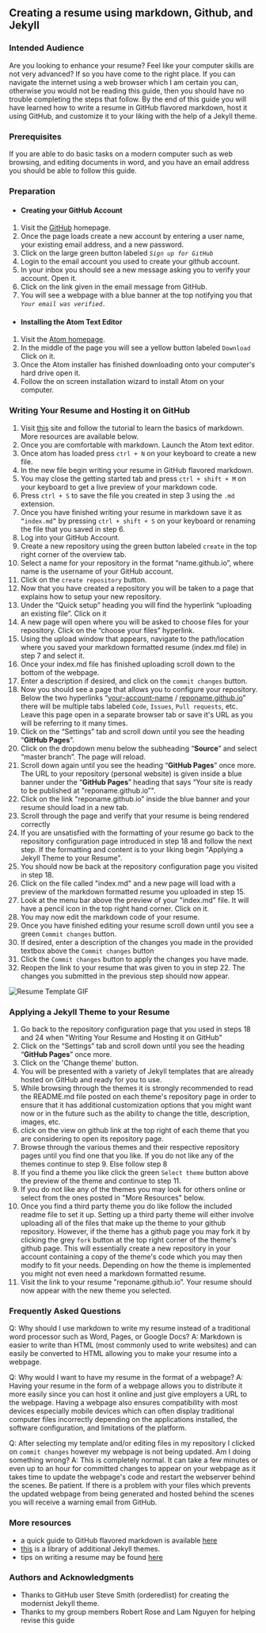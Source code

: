 ## Creating a resume using markdown, Github, and Jekyll

### Intended Audience
Are you looking to enhance your resume? Feel like your computer skills are not very advanced? If so you have come to the right place. If you can navigate the internet using a web browser which I am certain you can, otherwise you would not be reading this guide, then you should have no trouble completing the steps that follow. By the end of this guide you will have learned how to write a resume in GitHub flavored markdown, host it using GitHub, and customize it to your liking with the help of a Jekyll theme.

### Prerequisites
If you are able to do basic tasks on a modern computer such as web browsing, and editing documents in word, and you have an email address you should be able to follow this guide.

### Preparation
* #### Creating your GitHub Account
 1. Visit the [GitHub](https://github.com/ "GitHub Homepage") homepage.
 2. Once the page loads create a new account by entering a user name, your existing email address, and a new password.
 3. Click on the large green button labeled _`Sign up for GitHub`_
 4. Login to the email account you used to create your github account.
 5. In your inbox you should see a new message asking you to verify your account. Open it.
 6. Click on the link given in the email message from GitHub.
 7. You will see a webpage with a blue banner at the top notifying you that _`Your email was verified.`_

* #### Installing the Atom Text Editor
 1. Visit the [Atom homepage](https://atom.io/ "Atom Homepage").
 2. In the middle of the page you will see a yellow button labeled `Download` Click on it.
 3. Once the Atom installer has finished downloading onto your computer's hard drive open it.
 4. Follow the on screen installation wizard to install Atom on your computer.

### Writing Your Resume and Hosting it on GitHub
1. Visit [this](https://www.markdowntutorial.com/ "Markdown Tutorial") site and follow the tutorial to learn the basics of markdown. More resources are available below.
2. Once you are comfortable with markdown. Launch the Atom text editor.
3. Once atom has loaded press `ctrl + N` on your keyboard to create a new file.
4. In the new file begin writing your resume in GitHub flavored markdown.
5. You may close the getting started tab and press `ctrl + shift + M` on your keyboard to get a live preview of your markdown code.
6. Press `ctrl + S` to save the file you created in step 3 using the `.md` extension.
7. Once you have finished writing your resume in markdown save it as `“index.md”` by pressing `ctrl + shift + S` on your keyboard or renaming the file that you saved in step 6.
8. Log into your GitHub Account.
9. Create a new repository using the green button labeled `create` in the top right corner of the overview tab.
10.	Select a name for your repository in the format “name.github.io”, where name is the username of your GitHub account.
11. Click on the `create repository` button.
12.	Now that you have created a repository you will be taken to a page that explains how to setup your new repository.
13. Under the “Quick setup” heading you will find the hyperlink “uploading an existing file”. Click on it
14.	A new page will open where you will be asked to choose files for your repository. Click on the “choose your files” hyperlink.
15. Using the upload window that appears, navigate to the path/location where you saved your markdown formatted resume (index.md file) in step 7 and select it.
16.	Once your index.md file has finished uploading scroll down to the bottom of the webpage.
17. Enter a description if desired, and click on the `commit changes` button.
18. Now you should see a page that allows you to configure your repository. Below the two hyperlinks “[your-account-name]() / [reponame.github.io]()” there will be multiple tabs labeled `Code`, `Issues`, `Pull requests`, etc. Leave this page open in a separate browser tab or save it's URL as you will be referring to it many times.
19. Click on the “Settings” tab and scroll down until you see the heading “**GitHub Pages**”.
20. Click on the dropdown menu below the subheading “**Source**” and select “master branch”. The page will reload.
21. Scroll down again until you see the heading “**GitHub Pages**” once more. The URL to your repository (personal website) is given inside a blue banner under the “**GitHub Pages**” heading that says “Your site is ready to be published at "reponame.github.io”".
22. Click on the link "reponame.github.io” inside the blue banner and your resume should load in a new tab.
23. Scroll through the page and verify that your resume is being rendered correctly
24. If you are unsatisfied with the formatting of your resume go back to the repository configuration page introduced in step 18 and follow the next step. If the formatting and content is to your liking begin "Applying a Jekyll Theme to your Resume".
25. You should now be back at the repository configuration page you visited in step 18.
26. Click on the file called "index.md" and a new page will load with a preview of the markdown formatted resume you uploaded in step 15.
27. Look at the menu bar above the preview of your "index.md" file. It will have a pencil icon in the top right hand corner. Click on it.
28. You may now edit the markdown code of your resume.
29. Once you have finished editing your resume scroll down until you see a green `Commit changes` button.
30. If desired, enter a description of the changes you made in the provided textbox above the `Commit changes` button
31. Click the `Commit changes` button to apply the changes you have made.
32. Reopen the link to your resume that was given to you in step 22. The changes you submitted in the previous step should now appear.

![Resume Template GIF](https://www.dropbox.com/s/r1j50hrghxuxpig/resume_template.GIF)

### Applying a Jekyll Theme to your Resume
1. Go back to the repository configuration page that you used in steps 18 and 24 when "Writing Your Resume and Hosting it on GitHub"
2. Click on the “Settings” tab and scroll down until you see the heading “**GitHub Pages**” once more.
3. Click on the 'Change theme' button.
4. You will be presented with a variety of Jekyll templates that are already hosted on GitHub and ready for you to use.
5. While browsing through the themes it is strongly recommended to read the README.md file posted on each theme's repository page in order to ensure that it has additional customization options that you might want now or in the future such as the ability to change the title, description, images, etc.
6. click on the view on github link at the top right of each theme that you are considering to open its repository page.
7. Browse through the various themes and their respective repository pages until you find one that you like. If you do not like any of the themes continue to step 9. Else follow step 8
8. If you find a theme you like click the green `Select theme` button above the preview of the theme and continue to step 11.
9. If you do not like any of the themes you may look for others online or select from the ones posted in "More Resources" below.
10. Once you find a third party theme you do like follow the included readme file to set it up. Setting up a third party theme will either involve uploading all of the files that make up the theme to your github repository. However, if the theme has a github page you may fork it by clicking the grey `fork` button at the top right corner of the theme's github page. This will essentially create a new repository in your account containing a copy of the theme's code which you may then modify to fit your needs. Depending on how the theme is implemented you might not even need a markdown formatted resume.
11. Visit the link to your resume "reponame.github.io”. Your resume should now appear with the new theme you selected.

### Frequently Asked Questions
Q: Why should I use markdown to write my resume instead of a traditional word processor such as Word, Pages, or Google Docs?
A: Markdown is easier to write than HTML (most commonly used to write websites) and can easily be converted to HTML allowing you to make your resume into a webpage.

Q: Why would I want to have my resume in the format of a webpage?
A: Having your resume in the form of a webpage allows you to distribute it more easily since you can host it online and just give employers a URL to the webpage. Having a webpage also ensures compatibility with most devices especially mobile devices which can often display traditional computer files incorrectly depending on the applications installed, the software configuration, and limitations of the platform.

Q: After selecting my template and/or editing files in my repository I clicked on `commit changes` however my webpage is not being updated. Am I doing something wrong?
A: This is completely normal. It can take a few minutes or even up to an hour for committed changes to appear on your webpage as it takes time to update the webpage's code and restart the webserver behind the scenes. Be patient. If there is a problem with your files which prevents the updated webpage from being generated and hosted behind the scenes you will receive a warning email from GitHub.

### More resources
* a quick guide to GitHub flavored markdown is available [here](https://github.com/adam-p/markdown-here/wiki/Markdown-Cheatsheet)
* [this](http://jekyllthemes.org/) is a library of additional Jekyll themes.
* tips on writing a resume may be found [here](https://www.linkedin.com/pulse/ats-resumes-fact-fiction-adrienne-tom-cerm-mcrs/)

### Authors and Acknowledgments
* Thanks to GitHub user Steve Smith (orderedlist) for creating the modernist Jekyll theme.
* Thanks to my group members Robert Rose and Lam Nguyen for helping revise this guide
